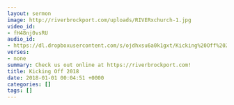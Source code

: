 ```yaml
---
layout: sermon
image: http://riverbrockport.com/uploads/RIVERxchurch-1.jpg
video_id:
- fH48nj0vsRU
audio_id:
- https://dl.dropboxusercontent.com/s/ojdhxsu6a0k1gxt/Kicking%20Off%202018.mp3?dl=0
verses:
- none
summary: Check us out online at https://riverbrockport.com!
title: Kicking Off 2018
date: 2018-01-01 00:04:51 +0000
categories: []
tags: []
---
```

